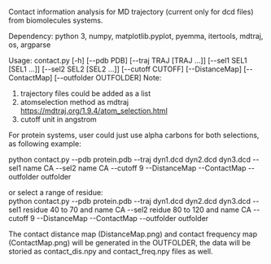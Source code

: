Contact information analysis for MD trajectory (current only for dcd files) from biomolecules systems.

Dependency: python 3, numpy, matplotlib.pyplot, pyemma, itertools, mdtraj, os, argparse

Usage: contact.py [-h] [--pdb PDB] [--traj TRAJ [TRAJ ...]] [--sel1 SEL1 [SEL1 ...]] [--sel2 SEL2 [SEL2 ...]] [--cutoff CUTOFF] [--DistanceMap] [--ContactMap] [--outfolder OUTFOLDER]
Note: 
1. trajectory files could be added as a list 
2. atomselection method as mdtraj https://mdtraj.org/1.9.4/atom_selection.html
3. cutoff unit in angstrom

For protein systems, user could just use alpha carbons for both selections, as following example:

python contact.py --pdb protein.pdb --traj dyn1.dcd dyn2.dcd dyn3.dcd --sel1 name CA --sel2 name CA --cutoff 9 --DistanceMap --ContactMap --outfolder outfolder

or select a range of residue:  
python contact.py --pdb protein.pdb --traj dyn1.dcd dyn2.dcd dyn3.dcd --sel1 residue 40 to 70 and name CA --sel2 reidue 80 to 120 and name CA --cutoff 9 --DistanceMap --ContactMap --outfolder outfolder

The contact distance map (DistanceMap.png) and contact frequency map (ContactMap.png) will be generated in the OUTFOLDER, the data will be storied as contact_dis.npy and contact_freq.npy files as well.
